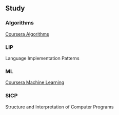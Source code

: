 ## Study

### Algorithms
[Coursera Algorithms](https://www.coursera.org/learn/algorithms-part1/home/welcome)

### LIP
Language Implementation Patterns

### ML
[Coursera Machine Learning](https://www.coursera.org/learn/machine-learning/home/welcome)

### SICP
Structure and Interpretation of Computer Programs
